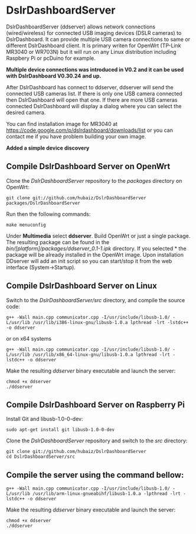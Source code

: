DslrDashboardServer
===================
  
 DslrDashboardServer (ddserver) allows network connections (wired/wireless) for connected USB imaging devices (DSLR cameras) to DslrDashboard.
 It can provide multiple USB camera connections to same or different DslrDashboard client.
 It is primary writen for OpenWrt (TP-Link MR3040 or WR703N) but it will run on any Linux distribution including Raspbery Pi or pcDuino for example.
 
 
 **Multiple device connections was introduced in V0.2 and it can be used with DslrDashboard V0.30.24 and up.**
 
 After DslrDashboard has connect to ddserver, ddserver will send the connected USB cameras list.
 If there is only one USB camera connected then DslrDashboard will open that one.
 If there are more USB cameras connected DslrDashboard will display a dialog where you can select the desired camera.
 
 You can find installation image for MR3040 at https://code.google.com/p/dslrdashboard/downloads/list
 or you can contact me if you have problem building your own image.
 
 **Added a simple device discovery**
 
## Compile DslrDashboard Server on OpenWrt
 
 Clone the *DslrDashboardServer* repository to the *packages* directory on OpenWrt:
 
 	git clone git://github.com/hubaiz/DslrDashboardServer packages/DslrDashboardServer
 
 Run then the following commands:
 
 	make menuconfig
 
 Under **Multimedia** select **ddserver**. Build OpenWrt or just a single package. The resulting package can be found in the *bin/[platform]/packages/ddserver_0.1-1.ipk* directory. If you selected * the package will be already installed in the OpenWrt image.
 Upon installation DDserver will add an init script so you can start/stop it from the web interface (System->Startup).
 
## Compile DslrDashboard Server on Linux
 
 Switch to the *DslrDashboardServer/src* directory, and compile the source code:
 
 	g++ -Wall main.cpp communicator.cpp -I/usr/include/libusb-1.0/ -L/usr/lib /usr/lib/i386-linux-gnu/libusb-1.0.a lpthread -lrt -lstdc++ -o ddserver

or on x64 systems

	g++ -Wall main.cpp communicator.cpp -I/usr/include/libusb-1.0/ -L/usr/lib /usr/lib/x86_64-linux-gnu/libusb-1.0.a lpthread -lrt -lstdc++ -o ddserver

Make the resulting *ddserver* binary executable and launch the server:

	chmod +x ddserver
	./ddserver

## Compile DslrDashboard Server on Raspberry Pi

Install Git and libusb-1.0-0-dev:
 
 	sudo apt-get install git libusb-1.0-0-dev
 
 Clone the *DslrDashboardServer* repository and switch to the *src* directory:
 
 	git clone git://github.com/hubaiz/DslrDashboardServer
 	cd DslrDashboardServer/src
 
## Compile the server using the command bellow:
 
 	g++ -Wall main.cpp communicator.cpp -I/usr/include/libusb-1.0/ -L/usr/lib /usr/lib/arm-linux-gnueabihf/libusb-1.0.a -lpthread -lrt -lstdc++ -o ddserver
 
 Make the resulting *ddserver* binary executable and launch the server:
 
 	chmod +x ddserver
 	./ddserver
